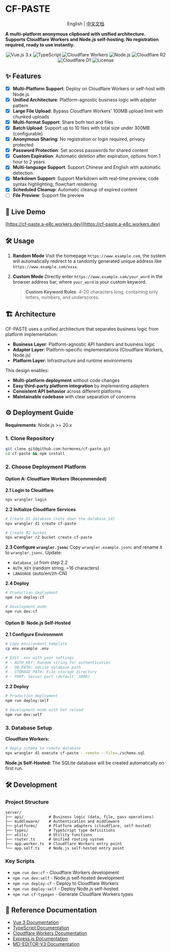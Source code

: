 # CF-PASTE

<p align="center">English | <a href="README_zh-cn.md">中文文档</a></p>

**A multi-platform anonymous clipboard with unified architecture. Supports Cloudflare Workers and Node.js self-hosting. No registration required, ready to use instantly.**

<p align="center">
  <img src="https://img.shields.io/badge/Vue.js-3.x-green" alt="Vue.js 3.x">
  <img src="https://img.shields.io/badge/TypeScript-blue" alt="TypeScript">
  <img src="https://img.shields.io/badge/Cloudflare-Workers-orange" alt="Cloudflare Workers">
  <img src="https://img.shields.io/badge/Node.js-green" alt="Node.js">
  <img src="https://img.shields.io/badge/storage-R2-blue" alt="Cloudflare R2">
  <img src="https://img.shields.io/badge/database-D1-blue" alt="Cloudflare D1">
  <img src="https://img.shields.io/github/license/hormones/cf-paste" alt="License">
</p>

## ✨ Features

- [x] **Multi-Platform Support**: Deploy on Cloudflare Workers or self-host with Node.js
- [x] **Unified Architecture**: Platform-agnostic business logic with adapter pattern
- [x] **Large File Upload**: Bypass Cloudflare Workers' 100MB upload limit with chunked uploads
- [x] **Multi-format Support**: Share both text and files
- [x] **Batch Upload**: Support up to 10 files with total size under 300MB (configurable)
- [x] **Anonymous Sharing**: No registration or login required, privacy protected
- [x] **Password Protection**: Set access passwords for shared content
- [x] **Custom Expiration**: Automatic deletion after expiration, options from 1 hour to 2 years
- [x] **Multi-language Support**: Support Chinese and English with automatic detection
- [x] **Markdown Support**: Support Markdown with real-time preview, code syntax highlighting, flowchart rendering
- [x] **Scheduled Cleanup**: Automatic cleanup of expired content
- [ ] **File Preview**: Support file preview

## 🚀 Live Demo

[https://cf-paste.a-e8c.workers.dev](https://cf-paste.a-e8c.workers.dev)

## 🛠️ Usage

1.  **Random Mode**
    Visit the homepage `https://www.example.com`, the system will automatically redirect to a randomly generated unique address like `https://www.example.com/xxxx`.

2.  **Custom Mode**
    Directly enter `https://www.example.com/your_word` in the browser address bar, where `your_word` is your custom keyword.

    > **Custom Keyword Rules**: 4-20 characters long, containing only letters, numbers, and underscores.

## 🏗️ Architecture

CF-PASTE uses a unified architecture that separates business logic from platform implementation:

- **Business Layer**: Platform-agnostic API handlers and business logic
- **Adapter Layer**: Platform-specific implementations (Cloudflare Workers, Node.js)
- **Platform Layer**: Infrastructure and runtime environments

This design enables:
- **Multi-platform deployment** without code changes
- **Easy third-party platform integration** by implementing adapters
- **Consistent API behavior** across different platforms
- **Maintainable codebase** with clear separation of concerns

## ⚙️ Deployment Guide

**Requirements**: Node.js >= 20.x

### 1. Clone Repository

```bash
git clone git@github.com:hormones/cf-paste.git
cd cf-paste && npm install
```

### 2. Choose Deployment Platform

#### Option A: Cloudflare Workers (Recommended)

**2.1 Login to Cloudflare**
```bash
npx wrangler login
```

**2.2 Initialize Cloudflare Services**
```bash
# Create D1 database (note down the database_id)
npx wrangler d1 create cf-paste

# Create R2 bucket
npx wrangler r2 bucket create cf-paste
```

**2.3 Configure `wrangler.jsonc`**
Copy `wrangler.example.jsonc` and rename it to `wrangler.jsonc`. Update:
- `database_id` from step 2.2
- `AUTH_KEY` (random string, ~16 characters)
- `LANGUAGE` (auto/en/zh-CN)

**2.4 Deploy**
```bash
# Production deployment
npm run deploy:cf

# Development mode
npm run dev:cf
```

#### Option B: Node.js Self-Hosted

**2.1 Configure Environment**
```bash
# Copy environment template
cp env.example .env

# Edit .env with your settings
# - AUTH_KEY: Random string for authentication
# - DB_PATH: SQLite database path
# - STORAGE_PATH: File storage directory
# - PORT: Server port (default: 3000)
```

**2.2 Deploy**
```bash
# Production deployment
npm run deploy:self

# Development mode with hot reload
npm run dev:self
```

### 3. Database Setup

**Cloudflare Workers:**
```bash
# Apply schema to remote database
npx wrangler d1 execute cf-paste --remote --file=./schema.sql
```

**Node.js Self-Hosted:**
The SQLite database will be created automatically on first run.

## 🛠️ Development

### Project Structure
```
server/
├── api/           # Business logic (data, file, pass operations)
├── middleware/    # Authentication and middleware
├── platforms/     # Platform adapters (cloudflare, self-hosted)
├── types/         # TypeScript type definitions
├── utils/         # Utility functions
├── router.ts      # Unified routing system
├── app.worker.ts  # Cloudflare Workers entry point
└── app.self.ts    # Node.js self-hosted entry point
```

### Key Scripts
- `npm run dev:cf` - Cloudflare Workers development
- `npm run dev:self` - Node.js self-hosted development
- `npm run deploy:cf` - Deploy to Cloudflare Workers
- `npm run deploy:self` - Deploy Node.js self-hosted
- `npm run cf-typegen` - Generate Cloudflare Workers types

## 🙏 Reference Documentation

- [Vue 3 Documentation](https://vuejs.org/)
- [TypeScript Documentation](https://www.typescriptlang.org/docs/)
- [Cloudflare Workers Documentation](https://developers.cloudflare.com/workers/)
- [Express.js Documentation](https://expressjs.com/)
- [MD-EDITOR-V3 Documentation](https://github.com/imzbf/md-editor-v3)
